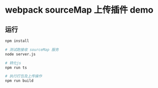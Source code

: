 # webpack sourceMap 上传插件 demo

## 运行
```bash
npm install

# 测试跑接收 sourceMap 服务
node server.js

# 转化js
npm run ts

# 执行打包及上传操作
npm run build
```

